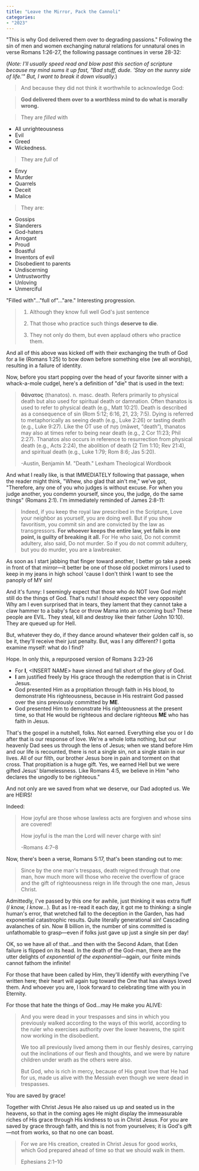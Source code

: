 ```yaml
---
title: "Leave the Mirror, Pack the Cannoli"
categories:
- "2023"
---
```


"This is why God delivered them over to degrading passions." Following the sin of men and women exchanging natural relations for unnatural ones in verse Romans 1:26-27, the following passage continues in verse 28-32:  

(*Note: I'll usually speed read and blow past this section of scripture because my mind sums it up fast, "Bad stuff, dude.  'Stay on the sunny side of life.'"  But, I want to break it down visually.*)

> And because they did not think it worthwhile to acknowledge God:

> **God delivered them over to a worthless mind to do what is morally wrong.** 

> They are *filled* with 
* All unrighteousness
* Evil
* Greed 
* Wickedness. 

> They are *full* of  
* Envy   
* Murder   
* Quarrels   
* Deceit   
* Malice   

> They are: 
* Gossips  
* Slanderers 
* God-haters 
* Arrogant 
* Proud
* Boastful 
* Inventors of evil
* Disobedient to parents 
* Undiscerning
* Untrustworthy
* Unloving
* Unmerciful

"Filled with"..."full of"..."are."  Interesting progression.

> 1. Although they know full well God's just sentence
>
> 2. That those who practice such things **deserve to die**.
>
> 3. They not only do them, but even applaud others who practice them. 

And all of this above was kicked off with their exchanging the truth of God for a lie (Romans 1:25) to bow down before something else (we all worship), resulting in a failure of identity.

Now, before you start popping over the head of your favorite sinner with a whack-a-mole cudgel, here's a definition of "die" that is used in the text:

> **θάνατος** (thanatos). n. masc. death. Refers primarily to physical death but also used for spiritual death or damnation.
Often thanatos is used to refer to physical death (e.g., Matt 10:21). Death is described as a consequence of sin (Rom 5:12; 6:16, 21, 23; 7:5). Dying is referred to metaphorically as seeing death (e.g., Luke 2:26) or tasting death (e.g., Luke 9:27). Like the OT use of מָוֶת (māwet, “death”), thanatos may also at times refer to being near death (e.g., 2 Cor 11:23; Phil 2:27). Thanatos also occurs in reference to resurrection from physical death (e.g., Acts 2:24), the abolition of death (2 Tim 1:10; Rev 21:4), and spiritual death (e.g., Luke 1:79; Rom 8:6; Jas 5:20).
>
> -Austin, Benjamin M. "Death." Lexham Theological Wordbook

And what I really like, is that IMMEDIATELY following that passage, when the reader might think, "Whew, sho glad that ain't me,"  we've got, "Therefore, any one of you who judges is without excuse.  For when you judge another,  you condemn yourself, since you, the judge, do the same things" (Romans 2:1).  I'm immediately reminded of James 2:8-11:

> Indeed, if you keep the royal law prescribed in the Scripture, Love your neighbor as yourself, you are doing well. But if you show favoritism, you commit sin and are convicted by the law as transgressors. **For whoever keeps the entire law, yet fails in one point, is guilty of breaking it all.** For He who said, Do not commit adultery,  also said, Do not murder.  So if you do not commit adultery, but you do murder, you are a lawbreaker. 

As soon as I start jabbing that finger toward another, I better go take a peek in front of that mirror—it better be one of those old pocket mirrors I used to keep in my jeans in high school 'cause I don't think I want to see the panoply of MY sin!

And it's funny: I seemingly expect that those who do NOT love God might still do the things of God.  That's nuts!  I *should* expect the very opposite!  Why am I even surprised that in tears, they lament that they cannot take a claw hammer to a baby's face or throw Mama into an oncoming bus?  These people are EVIL.  They steal, kill and destroy like their father (John 10:10).  They are queued up for Hell.

But, whatever they do, if they dance around whatever their golden calf is, so be it, they'll receive their just penalty.  But, was I any different?  I gotta examine myself: what do I find?

Hope.  In only this, a repurposed version of Romans 3:23-26

* For **I**, \<INSERT NAME\> have sinned and fall short of the  glory of God.
 * **I** am justified freely by His grace  through the redemption that is in Christ Jesus.  
* God presented Him as a propitiation through faith in His blood, to demonstrate His righteousness, because in His restraint God passed over the sins previously committed by **ME**.  
* God presented Him to demonstrate His righteousness at the present time, so that He would be righteous and declare righteous **ME** who has faith in Jesus. 

That's the gospel in a nutshell, folks.  Not earned.  Everything else you or I do after that is our response of love.  We're a whole lotta nothing, but our heavenly Dad sees us through the lens of Jesus; when we stand before Him and our life is recounted, there is not a single sin, not a single stain in our lives.  All of our filth, our brother Jesus bore in pain and torment on that cross.  That propitiation is a huge gift.  Yes, we earned Hell but we were gifted Jesus' blamelessness.  Like Romans 4:5, we believe in Him "who declares the ungodly to be righteous."

And not only are we saved from what we deserve, our Dad adopted us.  We are HEIRS!

Indeed:

> How joyful are those whose lawless acts are forgiven and whose sins are covered!
>  
> How joyful is the man the Lord will never charge with sin!
>  
> -Romans 4:7–8

Now, there's been a verse, Romans 5:17, that's been standing out to me:

> Since by the one man's trespass, death reigned through that one man, how much more will those who receive the overflow of grace and the gift of righteousness reign in life through the one man, Jesus Christ. 

Admittedly, I've passed by this one for awhile, just thinking it was extra fluff (*I know, I know...*).  But as I re-read it each day, it got me to thinking: a single human's error, that wretched fall to the deception in the Garden, has had exponential catastrophic results.  Quite literally generational sin!  Cascading avalanches of sin.  Now 8 billion in, the number of sins committed is unfathomable to grasp—even if folks just gave up just a single sin per day!  

OK, so we have all of that...and then with the Second Adam, that Eden failure is flipped on its head.  In the death of the God-man, there are the utter delights of *exponential of the exponential*—again, our finite minds cannot fathom the infinite! 

For those that have been called by Him, they'll identify with everything I've written here; their heart will again tug toward the One that has always loved them.  And whoever you are, I look forward to celebrating time with you in Eternity.  

For those that hate the things of God...may He make you ALIVE:

> And you were dead in your trespasses and sins in which you previously walked according to the ways of this world, according to the ruler who exercises authority over the lower heavens, the spirit now working in the disobedient.  
>  
> We too all previously lived among them in our fleshly desires, carrying out the inclinations of our flesh and thoughts, and we were by nature children under wrath as the others were also. 
> 
> But God, who is rich in mercy, because of His great love that He had for us, made us alive with the Messiah even though we were dead in trespasses. 
> 
You are saved by grace! 
> 
Together with Christ Jesus He also raised us up and seated us in the heavens, so that in the coming ages He might display the immeasurable riches of His grace through His kindness to us in Christ Jesus. For you are saved by grace through faith, and this is not from yourselves; it is God's gift—not from works, so that no one can boast. 
> 
> For we are His creation, created in Christ Jesus for good works, which God prepared ahead of time so that we should walk in them. 
>  
> Ephesians 2:1–10